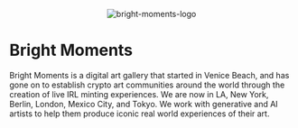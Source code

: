 <p align="center">
 <img src="https://i.imgur.com/HbYiCz0.png" alt="bright-moments-logo" />
</p>

# Bright Moments
Bright Moments is a digital art gallery that started in Venice Beach, and has gone on to establish crypto art communities around the world through the creation of live IRL minting experiences.  We are now in LA, New York, Berlin, London, Mexico City, and Tokyo. We work with generative and AI artists to help them produce iconic real world experiences of their art.

